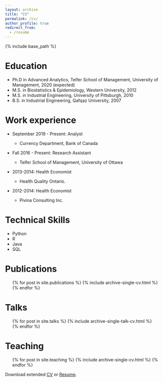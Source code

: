 ```yaml
---
layout: archive
title: "CV"
permalink: /cv/
author_profile: true
redirect_from:
  - /resume
---
```


{% include base_path %}

Education
======

* Ph.D in Advanced Analytics, Telfer School of Management, University of Management, 2020 (expected)
* M.S. in Biostatistics & Epidemiology, Western University, 2012
* M.S. in Industrial Engineering, University of Pittsburgh, 2010
* B.S. in Industrial Engineering, Qafqaz University, 2007


Work experience
======
* September 2019 - Present: Analyst
  * Currency Department, Bank of Canada

* Fall 2016 - Present: Research Assistant
  * Telfer School of Management, University of Ottawa

* 2013-2014: Health Economist
  * Health Quality Ontario.

* 2012-2014: Health Economist
  * Pivina Consulting Inc.
  
Technical Skills
======
* Python
* R
* Java
* SQL

Publications
======
  <ul>{% for post in site.publications %}
    {% include archive-single-cv.html %}
  {% endfor %}</ul>
  
Talks
======
  <ul>{% for post in site.talks %}
    {% include archive-single-talk-cv.html %}
  {% endfor %}</ul>
  
Teaching
======
  <ul>{% for post in site.teaching %}
    {% include archive-single-cv.html %}
  {% endfor %}</ul>

Download extended [CV](vbabashov/files/vusal_cv.pdf) or [Resume](vbabashov.github.io/files/vusal_resume.pdf).
